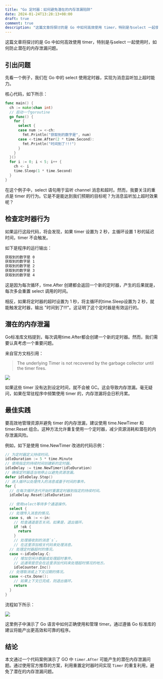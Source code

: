 ```yaml
---
title: "Go 定时器：如何避免潜在的内存泄漏陷阱"
date: 2024-01-24T13:28:13+08:00
draft: true
comment: true
description: "这篇文章将探讨的是 Go 中如何高效使用 timer，特别是与select 一起使用时，如何防止潜在的内存泄漏问题。"
---
```


这篇文章将探讨的是 Go 中如何高效使用 timer，特别是与select 一起使用时，如何防止潜在的内存泄漏问题。

## 引出问题

先看一个例子，我们在 Go 中的 select 使用定时器，实现为消息监听加上超时能力。

核心代码，如下所示：

```go
func main() {
  ch := make(chan int)
  // 启动一个goroutine
  go func() {
    for {
      select {
      case num := <-ch:
        fmt.Println("获取到的数字是", num)
      case <-time.After(2 * time.Second):
        fmt.Println("时间到了!!!")
      }
    }
  }()
  for i := 0; i < 5; i++ {
    ch <- i
    time.Sleep(1 * time.Second)
  }
}
```

在这个例子中，select 语句用于监听 channel 消息和超时。然而，我要关注的重点是 timer 的行为。它是不是能达到我们预期的目标呢？为消息监听加上超时效果呢？

## 检查定时器行为

如果运行这段代码，将会发现，如果 timer 设置为 2 秒，主循环设置 1 秒的延迟时间，timer 不会触发。

如下是程序的运行输出：

```bash
获取到的数字是 0
获取到的数字是 1
获取到的数字是 2
获取到的数字是 3
获取到的数字是 4
```

这是因为每次循环，time.After 创建都会返回一个新的定时器，产生的后果就是，每次多会重置 select 调用的时间。

相反，如果将定时器的超时设置为 1 秒，将主循环的time.Sleep设置为 2 秒，就能触发定时器，输出 "时间到了!!!"。这证明了这个定时器是有效运行的。

## 潜在的内存泄漏

Go标准库文档提到，每次调用time.After都会创建一个新的定时器。然而，我们需要认真考虑一个重要问题。

来自官方文档引用：

> The underlying Timer is not recovered by the garbage collector until the timer fires.

![](https://cdn.jsdelivr.net/gh/poloxue/images@2024-01/2024-01-24-timer-potential-leaking-in-golang-03-v1.png)

如果这些 timer 没有达到设定时间，就不会被 GC。这会导致内存泄漏。毫无疑问，如果在常驻程序中频繁使用 timer 的，内存泄漏将会日积月累。

## 最佳实践

要高效地管理资源并避免 timer 的内存泄漏，建议使用 time.NewTimer 和 timer.Reset 组合。这种方法允许重复使用一个定时器，减少资源消耗和潜在的内存泄漏风险。


例如，如下是使用 time.NewTimer 改进的代码示例：

```go
// 为定时器定义持续时间。
idleDuration := 5 * time.Minute
// 使用指定的持续时间创建新的定时器。
idleDelay := time.NewTimer(idleDuration)
// 确保定时器适当地停止以避免资源泄漏。
defer idleDelay.Stop()
// 进入循环以处理传入的消息或基于时间的事件。
for {
  // 在每次循环迭代开始时重置定时器到指定的持续时间。
  idleDelay.Reset(idleDuration)
  
  // 使用select等待多个通道操作。
  select {
  // 处理传入消息的情况。
  case s, ok := <-in:
    // 检查通道是否关闭。如果是，退出循环。
    if !ok {
      return
    }
    // 处理接收到的消息`s`。
    // 在这里添加相关代码来处理消息。
  // 处理定时器超时的情况。
  case <-idleDelay.C:
    // 增加空闲计数器或处理超时事件。
    // 这通常是您会在这里添加代码来处理超时情况的地方。
    idleCounter.Inc()
  // 处理取消或上下文过期的情况。
  case <-ctx.Done():
    // 如果上下文已完成，则退出循环。
    return
  }
}
```

流程如下所示：

![](https://cdn.jsdelivr.net/gh/poloxue/images@2024-01/2024-01-24-timer-potential-leaking-in-golang-02-v1.png)

这里例子中演示了 Go 语言中如何正确使用和管理 timer。通过遵循 Go 标准库的建议将能产出更高效和可靠的程序。

## 结论

本文通过一个代码案例演示了 GO 中 `timer.After` 可能产生的潜在内存泄漏问题。通过使用官方推荐的方案，利用重置定时器时间实现 `Timer` 的重复利用，避免了潜在的内存泄漏问题。

